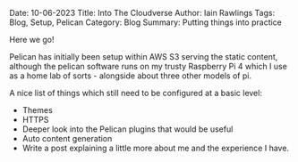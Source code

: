 Date: 10-06-2023
Title: Into The Cloudverse
Author: Iain Rawlings
Tags: Blog, Setup, Pelican
Category: Blog
Summary: Putting things into practice

Here we go!

Pelican has initially been setup within AWS S3 serving the static content, although the pelican software runs on my trusty Raspberry Pi 4 which I use as a home lab of sorts - alongside about three other models of pi.

A nice list of things which still need to be configured at a basic level: 

- Themes
- HTTPS
- Deeper look into the Pelican plugins that would be useful
- Auto content generation
- Write a post explaining a little more about me and the experience I have.